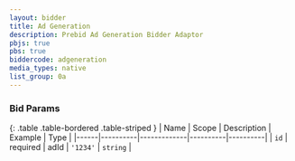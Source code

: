 ```yaml
---
layout: bidder
title: Ad Generation
description: Prebid Ad Generation Bidder Adaptor
pbjs: true
pbs: true
biddercode: adgeneration
media_types: native
list_group: 0a
---
```



### Bid Params

{: .table .table-bordered .table-striped }
| Name | Scope    | Description | Example  | Type     |
|------|----------|-------------|----------|----------|
| `id` | required | adId        | `'1234'` | `string` |
